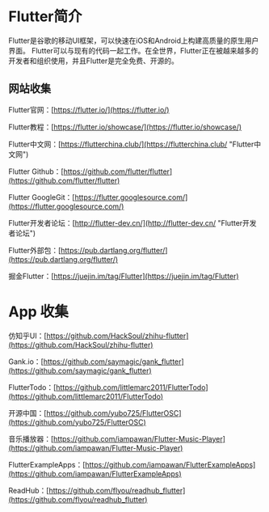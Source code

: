 # Flutter简介

Flutter是谷歌的移动UI框架，可以快速在iOS和Android上构建高质量的原生用户界面。 Flutter可以与现有的代码一起工作。在全世界，Flutter正在被越来越多的开发者和组织使用，并且Flutter是完全免费、开源的。


## 网站收集

Flutter官网：[https://flutter.io/](https://flutter.io/)

Flutter教程：[https://flutter.io/showcase/](https://flutter.io/showcase/)

Flutter中文网：[https://flutterchina.club/](https://flutterchina.club/ "Flutter中文网")

Flutter Github：[https://github.com/flutter/flutter](https://github.com/flutter/flutter)

Flutter GoogleGit：[https://flutter.googlesource.com/](https://flutter.googlesource.com/)

Flutter开发者论坛：[http://flutter-dev.cn/](http://flutter-dev.cn/ "Flutter开发者论坛")

Flutter外部包：[https://pub.dartlang.org/flutter/](https://pub.dartlang.org/flutter/)

掘金Flutter：[https://juejin.im/tag/Flutter](https://juejin.im/tag/Flutter)


# App 收集

仿知乎UI：[https://github.com/HackSoul/zhihu-flutter](https://github.com/HackSoul/zhihu-flutter)

Gank.io：[https://github.com/saymagic/gank_flutter](https://github.com/saymagic/gank_flutter)

FlutterTodo：[https://github.com/littlemarc2011/FlutterTodo](https://github.com/littlemarc2011/FlutterTodo)

开源中国：[https://github.com/yubo725/FlutterOSC](https://github.com/yubo725/FlutterOSC)

音乐播放器：[https://github.com/iampawan/Flutter-Music-Player](https://github.com/iampawan/Flutter-Music-Player)

FlutterExampleApps：[https://github.com/iampawan/FlutterExampleApps](https://github.com/iampawan/FlutterExampleApps)

ReadHub：[https://github.com/flyou/readhub_flutter](https://github.com/flyou/readhub_flutter)

